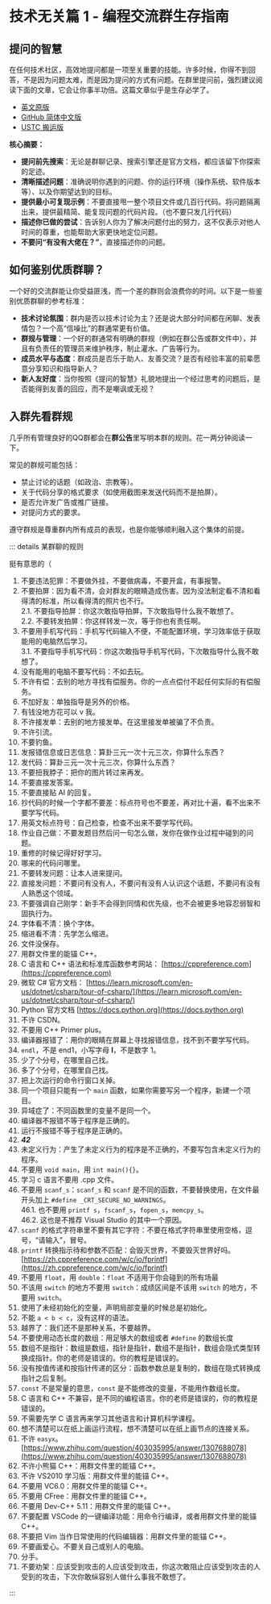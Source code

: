 # 技术无关篇 1 - 编程交流群生存指南

## 提问的智慧

在任何技术社区，高效地提问都是一项至关重要的技能。许多时候，你得不到回答，不是因为问题太难，而是因为提问的方式有问题。在群里提问前，强烈建议阅读下面的文章，它会让你事半功倍。这篇文章似乎是生存必学了。

- [英文原版](http://www.catb.org/~esr/faqs/smart-questions.html)
- [GitHub 简体中文版](https://github.com/ryanhanwu/How-To-Ask-Questions-The-Smart-Way/blob/main/README-zh_CN.md)
- [USTC 搬运版](https://lug.ustc.edu.cn/wiki/doc/smart-questions/)

**核心摘要：**

- **提问前先搜索**：无论是群聊记录、搜索引擎还是官方文档，都应该留下你探索的足迹。
- **清晰描述问题**：准确说明你遇到的问题、你的运行环境（操作系统、软件版本等）、以及你期望达到的目标。
- **提供最小可复现示例**：不要直接甩一整个项目文件或几百行代码。将问题隔离出来，提供最精简、能复现问题的代码片段。（也不要只发几行代码）
- **描述你已做的尝试**：告诉别人你为了解决问题付出的努力，这不仅表示对他人时间的尊重，也能帮助大家更快地定位问题。
- **不要问“有没有大佬在？”**，直接描述你的问题。

## 如何鉴别优质群聊？

一个好的交流群能让你受益匪浅，而一个差的群则会浪费你的时间。以下是一些鉴别优质群聊的参考标准：

- **技术讨论氛围**：群内是否以技术讨论为主？还是说大部分时间都在闲聊、发表情包？一个高“信噪比”的群通常更有价值。
- **群规与管理**：一个好的群通常有明确的群规（例如在群公告或群文件中），并且有负责任的管理员来维护秩序，制止灌水、广告等行为。
- **成员水平与态度**：群成员是否乐于助人、友善交流？是否有经验丰富的前辈愿意分享知识和指导新人？
- **新人友好度**：当你按照《提问的智慧》礼貌地提出一个经过思考的问题后，是否能得到友善的回应，而不是嘲讽或无视？

## 入群先看群规

几乎所有管理良好的QQ群都会在**群公告**里写明本群的规则。花一两分钟阅读一下。

常见的群规可能包括：

- 禁止讨论的话题（如政治、宗教等）。
- 关于代码分享的格式要求（如使用截图来发送代码而不是拍屏）。
- 是否允许发广告或推广链接。
- 对提问方式的要求。

遵守群规是尊重群内所有成员的表现，也是你能够顺利融入这个集体的前提。

::: details 某群聊的规则

挺有意思的（

1. 不要违法犯罪：不要做外挂，不要做病毒，不要开盒，有事报警。
2. 不要拍屏：因为看不清，会对群友的眼睛造成伤害。因为没法制定看不清和看得清的标准，所以看得清的照片也不行。  
   2.1. 不要指导拍屏：你这次敢指导拍屏，下次敢指导什么我不敢想了。  
   2.2. 不要转发拍屏：你这样转发一次，等于你也有责任啊。
3. 不要用手机写代码：手机写代码输入不便，不能配置环境，学习效率低于获取能用的电脑然后学习。  
   3.1. 不要指导手机写代码：你这次敢指导手机写代码，下次敢指导什么我不敢想了。
4. 没有能用的电脑不要写代码：不如去玩。
5. 不许有偿：去别的地方寻找有偿服务。你的一点点偿付不起任何实际的有偿服务。
6. 不加好友：单独指导是另外的价格。
7. 有钱没地方花可以 v 我。
8. 不许接发单：去别的地方接发单。在这里接发单被骗了不负责。
9. 不许引流。
10. 不要钓鱼。
11. 发报错信息或日志信息：算卦三元一次十元三次，你算什么东西？
12. 发代码：算卦三元一次十元三次，你算什么东西？
13. 不要扭我脖子：把你的图片转过来再发。
14. 不要直接发答案。
15. 不要直接贴 AI 的回复。
16. 抄代码的时候一个字都不要差：标点符号也不要差，再对比十遍，看不出来不要学写代码。
17. 用英文标点符号：自己检查，检查不出来不要学写代码。
18. 作业自己做：不要发题目然后问一句怎么做，发你在做作业过程中碰到的问题。
19. 重修的时候记得好好学习。
20. 哪来的代码问哪里。
21. 不要转发问题：让本人进来提问。
22. 直接发问题：不要问有没有人，不要问有没有人认识这个话题，不要问有没有人熟悉这个领域。
23. 不要强调自己刚学：新手不会得到同情和优先级，也不会被更多地容忍弱智和固执行为。
24. 字体看不清：换个字体。
25. 缩进看不清：先学怎么缩进。
26. 文件没保存。
27. 用群文件里的能锚 C++。
28. C 语言和 C++ 语法和标准库函数参考网站： [https://cppreference.com](https://cppreference.com)
29. 微软 C# 官方文档： [https://learn.microsoft.com/en-us/dotnet/csharp/tour-of-csharp/](https://learn.microsoft.com/en-us/dotnet/csharp/tour-of-csharp/)
30. Python 官方文档 [https://docs.python.org](https://docs.python.org)
31. 不许 CSDN。
32. 不要用 C++ Primer plus。
33. 编译器报错了：用你的眼睛在屏幕上寻找报错信息，找不到不要学写代码。
34. `endl`，不是 end1，小写字母 **l**，不是数字 1。
35. 少了个分号，在哪里自己找。
36. 多了个分号，在哪里自己找。
37. 把上次运行的命令行窗口关掉。
38. 同一个项目只能有一个 `main` 函数，如果你需要写另一个程序，新建一个项目。
39. 异域症了：不同函数里的变量不是同一个。
40. 编译器不报错不等于程序是正确的。
41. 运行不报错不等于程序是正确的。
42. **_42_**
43. 未定义行为：产生了未定义行为的程序是不正确的，不要写包含未定义行为的程序。
44. 不要用 `void main`，用 `int main(){}`。
45. 学习 c 语言不要用 .cpp 文件。
46. 不要用 `scanf_s`：`scanf_s` 和 `scanf` 是不同的函数，不要替换使用，在文件最开头加上 `#define _CRT_SECURE_NO_WARNINGS`。  
    46.1. 也不要用 `printf s`，`fscanf_s`，`fopen_s`，`memcpy_s`。  
    46.2. 这也是不推荐 Visual Studio 的其中一个原因。
47. `scanf` 的格式字符串里不要有其它字符：不要在格式字符串里使用空格，逗号，“请输入”，冒号。
48. `printf` 转换指示待和参数不匹配：会毁灭世界，不要毁灭世界好吗。[https://zh.cppreference.com/w/c/io/fprintf](https://zh.cppreference.com/w/c/io/fprintf)
49. 不要用 `float`，用 `double`：`float` 不适用于你会碰到的所有场最
50. 不该用 `switch` 的地方不要用 `switch`：成绩区间是不该用 `switch` 的地方，不要用 `switch`。
51. 使用了未经初始化的空量，声明局部变量的时候总是初始化。
52. 不能 `a < b < c`，没有这样的语法。
53. 越界了：我们还不是那种关系，不要越界。
54. 不要使用动态长度的数组：用足够大的数组或者 `#define` 的数组长度
55. 数组不是指针：数组是数组，指针是指针，数组不是指针，数组会隐式类型转换成指针。你的老师是错误的。你的教程是错误的。
56. 没有按值传递和按指针传递的区分：函数参数总是复制的，数组在隐式转换成指针之后复制。
57. `const` 不是常量的意思，`const` 是不能修改的变量，不能用作数组长度。
58. C 语言和 C++ 不兼容，是不同的编程语言。你的老师是错误的，你的教程是错误的。
59. 不需要先学 C 语言再来学习其他语言和计算机科学课程。
60. 想不清楚可以在纸上画运行流程，想不清楚可以在纸上画节点的连接关系。
61. 不许 `easyx`。[https://www.zhihu.com/question/403035995/answer/1307688078](https://www.zhihu.com/question/403035995/answer/1307688078)
62. 不许小熊猫 C++：用群文件里的能锚 C++。
63. 不许 VS2010 学习版：用群文件里的能锚 C++。
64. 不要用 VC6.0：用群文件里的能锚 C++。
65. 不要用 CFree：用群文件里的能锚 C++。
66. 不要用 Dev-C++ 5.11：用群文件里的能锚 C++。
67. 不要配置 VSCode 的一键编译功能：用命令行编译，或者用群文件里的能锚 C++。
68. 不要把 Vim 当作日常使用的代码编辑器：用群文件里的能锚 C++。
69. 不要画爱心。不要关自己或别人的电脑。
70. 分手。
71. 不要劝架：应该受到攻击的人应该受到攻击，你这次敢阻止应该受到攻击的人受到的攻击，下次你敢纵容别人做什么事我不敢想了。

:::
